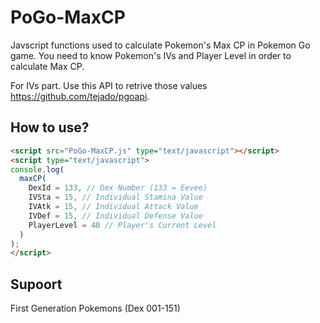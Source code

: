 # PoGo-MaxCP
Javscript functions used to calculate Pokemon's Max CP in Pokemon Go game.
You need to know Pokemon's IVs and Player Level in order to calculate Max CP.

For IVs part. Use this API to retrive those values https://github.com/tejado/pgoapi.

## How to use?

```HTML
<script src="PoGo-MaxCP.js" type="text/javascript"></script>
<script type="text/javascript">
console.log(
  maxCP(
    DexId = 133, // Dex Number (133 = Eevee)
    IVSta = 15, // Individual Stamina Value
    IVAtk = 15, // Individual Attack Value
    IVDef = 15, // Individual Defense Value
    PlayerLevel = 40 // Player's Current Level
  )
);
</script>
```

## Supoort
First Generation Pokemons (Dex 001-151)
